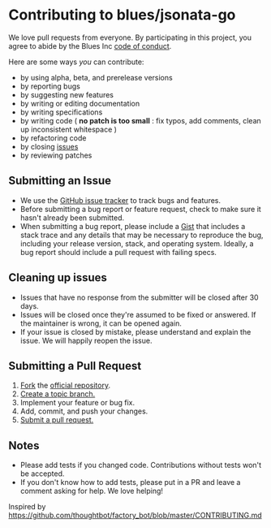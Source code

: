 # Contributing to blues/jsonata-go

We love pull requests from everyone. By participating in this project, you
agree to abide by the Blues Inc [code of conduct].

[code of conduct]: https://blues.github.io/opensource/code-of-conduct

Here are some ways *you* can contribute:

* by using alpha, beta, and prerelease versions
* by reporting bugs
* by suggesting new features
* by writing or editing documentation
* by writing specifications
* by writing code ( **no patch is too small** : fix typos, add comments,
clean up inconsistent whitespace )
* by refactoring code
* by closing [issues][]
* by reviewing patches

[issues]: https://github.com/iwongu/jsonata-go/issues

## Submitting an Issue

* We use the [GitHub issue tracker][issues] to track bugs and features.
* Before submitting a bug report or feature request, check to make sure it
  hasn't
  already been submitted.
* When submitting a bug report, please include a [Gist][] that includes a stack
  trace and any details that may be necessary to reproduce the bug, including
  your release version, stack, and operating system. Ideally, a bug report
  should include a pull request with failing specs.

[gist]: https://gist.github.com/

## Cleaning up issues

* Issues that have no response from the submitter will be closed after 30 days.
* Issues will be closed once they're assumed to be fixed or answered. If the
  maintainer is wrong, it can be opened again.
* If your issue is closed by mistake, please understand and explain the issue.
  We will happily reopen the issue.

## Submitting a Pull Request

1. [Fork][fork] the [official repository][repo].
2. [Create a topic branch.][branch]
3. Implement your feature or bug fix.
4. Add, commit, and push your changes.
5. [Submit a pull request.][pr]

## Notes

* Please add tests if you changed code. Contributions without tests won't be accepted. 
* If you don't know how to add tests, please put in a PR and leave a comment asking for help. 
We love helping!

[repo]: https://github.com/iwongu/jsonata-go/tree/master
[fork]: https://help.github.com/articles/fork-a-repo/
[branch]:
https://help.github.com/articles/creating-and-deleting-branches-within-your-repository/
[pr]: https://help.github.com/articles/creating-a-pull-request-from-a-fork/

Inspired by
https://github.com/thoughtbot/factory_bot/blob/master/CONTRIBUTING.md

